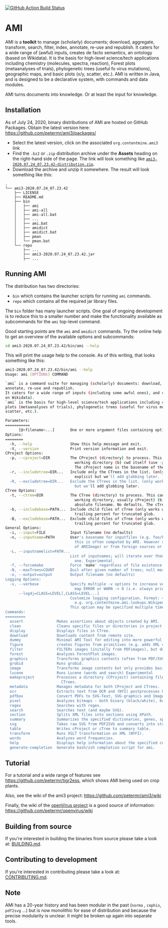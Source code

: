 [![GitHub Action Build Status](https://github.com/petermr/ami3/workflows/Java%20CI%20with%20Maven/badge.svg?branch=master)](https://github.com/petermr/ami3/actions) 


# AMI

AMI is a **toolkit** to manage (scholarly) documents; download, aggregate, transform, search, filter, index, annotate, re-use and republish.  It caters for a wide range of (awful) inputs, creates de facto semantics, an ontology (based on Wikidata). It is the basis for high-level science/tech applications including chemistry (molecules, spectra, reaction), Forest plots (metaanalyses of trials), phylogenetic trees (useful fo virus mutations), geographic maps, and basic plots (x/y, scatter, etc.). AMI is written in Java, and is designed to be a declarative system, with commands and data modules. 

AMI turns documents into knowledge. Or at least the input for knowledge.

## Installation

As of July 24, 2020, binary distributions of AMI are hosted on GitHub Packages.
Obtain the latest version here: https://github.com/petermr/ami3/packages/

* Select the latest version, click on the associated `org.contentmine.ami3` link
* Find the `.bz2` or `.zip` distribution archive under the **Assets** heading on the right-hand side of the page. The link will look something like [`ami3-2020.07.24_07.23.42-distribution.zip`]().
* Download the archive and unzip it somewhere. The result will look something like this:

```
.
└── ami3-2020.07.24_07.23.42
    ├── LICENSE
    ├── README.md
    ├── bin
    │   ├── ami
    │   ├── ami-all
    │   ├── ami-all.bat
    │   ├── ...
    │   ├── ami.bat
    │   ├── amidict
    │   ├── amidict.bat
    │   ├── pman
    │   └── pman.bat
    └── repo
        ├── ...
        ├── ami3-2020.07.24_07.23.42.jar
        ├── ...
```

## Running AMI

The distribution has two directories:

 * `bin` which contains the launcher scripts for running `ami` commands.
 * `repo` which contains all the required jar library files. 

The `bin` folder has many launcher scripts.
One goal of ongoing development is to reduce this to a smaller number and make the functionality available as subcommands for the `ami` top-level command.

Good starting points are the `ami` and `amidict` commands.
Try the online help to get an overview of the available options and subcommands:

```bash
cd ami3-2020.07.24_07.23.42/bin/ami --help
```

This will print the usage help to the console.
As of this writing, that looks something like this:

```bash
ami3-2020.07.24_07.23.42/bin/ami --help
Usage: ami [OPTIONS] COMMAND

`ami` is a command suite for managing (scholarly) documents: download, aggregate, transform, search, filter, index,
annotate, re-use and republish.
It caters for a wide range of inputs (including some awful ones), and creates de facto semantics and an ontology (based
on Wikidata).
`ami` is the basis for high-level science/tech applications including chemistry (molecules, spectra, reaction), Forest
plots (metaanalyses of trials), phylogenetic trees (useful for virus mutations), geographic maps, and basic plots (x/y,
scatter, etc.).

Parameters:
===========
      [@<filename>...]       One or more argument files containing options.
Options:
========
  -h, --help                 Show this help message and exit.
  -V, --version              Print version information and exit.
CProject Options:
  -p, --cproject=DIR         The CProject (directory) to process. This can be (a) a child directory of cwd (current
                               working directory (b) cwd itself (use -p .) or (c) an absolute filename. No defaults.
                               The cProject name is the basename of the file.
  -r, --includetree=DIR...   Include only the CTrees in the list. (only works with --cproject). Currently must be
                               explicit but we'll add globbing later.
  -R, --excludetree=DIR...   Exclude the CTrees in the list. (only works with --cproject). Currently must be explicit
                               but we'll add globbing later.
CTree Options:
  -t, --ctree=DIR            The CTree (directory) to process. This can be (a) a child directory of cwd (current
                               working directory, usually cProject) (b) cwd itself, usually cTree (use -t .) or (c) an
                               absolute filename. No defaults. The cTree name is the basename of the file.
  -b, --includebase=PATH...  Include child files of cTree (only works with --ctree). Currently must be explicit or with
                               trailing percent for truncated glob.
  -B, --excludebase=PATH...  Exclude child files of cTree (only works with --ctree). Currently must be explicit or with
                               trailing percent for truncated glob.
General Options:
  -i, --input=FILE           Input filename (no defaults)
  -n, --inputname=PATH       User's basename for inputfiles (e.g. foo/bar/<basename>.png) or directories. By default
                               this is often computed by AMI. However some files will have variable names (e.g. output
                               of AMIImage) or from foreign sources or applications
  -L, --inputnamelist=PATH...
                             List of inputnames; will iterate over them, essentially compressing multiple commands into
                               one. Experimental.
  -f, --forcemake            Force 'make' regardless of file existence and dates.
  -N, --maxTrees=COUNT       Quit after given number of trees; null means infinite.
  -o, --output=output        Output filename (no defaults)
Logging Options:
  -v, --verbose              Specify multiple -v options to increase verbosity. For example, `-v -v -v` or `-vvv`. We
                               map ERROR or WARN -> 0 (i.e. always print), INFO -> 1 (-v), DEBUG -> 2 (-vv)
      --log4j=CLASS=LEVEL[,CLASS=LEVEL...]
                             Customize logging configuration. Format: <classname>=<level>; sets logging level of class;
                               e.g. org.contentmine.ami.lookups.WikipediaDictionary=INFO
                             This option may be specified multiple times and accepts multiple values.
Commands:
=========
  assert               Makes assertions about objects created by AMI.
  clean                Cleans specific files or directories in project.
  display              Displays files in CTree.
  download             Downloads content from remote site.
  dummy                Minimal AMI Tool for editing into more powerful classes.
  figure               creates Figures from primitives (e.g. adds XML captions to figures).experimental.
  filter               FILTERs images (initally from PDFimages), but does not transform the contents.
  forest               Analyzes ForestPlot images.
  graphics             Transforms graphics contents (often from PDF/SVG).
  grobid               Runs grobid.
  image                Transforms image contents but only provides basic filtering (see ami-filter).
  lucene               Runs Lucene (words and search) Experimental
  makeproject          Processes a directory (CProject) containing files (e.g.*.pdf, *.html, *.xml) to be made into
                         CTrees.
  metadata             Manages metadata for both CProject and CTrees.
  ocr                  Extracts text from OCR and (NYI) postprocesses HOCR output to create HTML.
  pdfbox               Convert PDFs to SVG-Text, SVG-graphics and Images.
  pixel                Analyzes bitmaps - both binary (black/white), but may be oligochrome.
  regex                Searches with regex.
  search               Searches text (and maybe SVG).
  section              Splits XML files into sections using XPath.
  summary              Summarizes the specified dictionaries, genes, species and words.
  svg                  Takes raw SVG from PDF2SVG and converts into structured HTML and higher graphics primitives.
  table                Writes cProject or cTree to summary table.
  transform            Runs XSLT transformation on XML (NYFI).
  words                Analyzes word frequencies.
  help                 Displays help information about the specified command
  generate-completion  Generate bash/zsh completion script for ami.
```

## Tutorial

For a tutorial and a wide range of features see https://github.com/petermr/tigr2ess, which shows AMI being used on crop plants. 

Also, see the wiki of the ami3 project: https://github.com/petermr/ami3/wiki

Finally, the wiki of the [openVirus project](https://github.com/petermr/openvirus/) is a good source of information: https://github.com/petermr/openvirus/wiki



## Building from source

If you're interested in building the binaries from source please take a look at: [BUILDING.md](BUILDING.md).


## Contributing to development

If you're interested in contributing please take a look at: [CONTRIBUTING.md](CONTRIBUTING.md).


## Note 
AMI has a 20-year history and has been modular in the past (`norma` , `cephis`, `pdf2svg` ...) but is now monolithic for ease of distribution and because the precise modularity is unclear. It might be broken up again into separate tools. 
